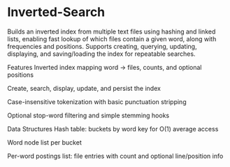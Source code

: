 # Inverted-Search
Builds an inverted index from multiple text files using hashing and linked lists, enabling fast lookup of which files contain a given word, along with frequencies and positions. Supports creating, querying, updating, displaying, and saving/loading the index for repeatable searches.

Features
Inverted index mapping word → files, counts, and optional positions

Create, search, display, update, and persist the index

Case-insensitive tokenization with basic punctuation stripping

Optional stop-word filtering and simple stemming hooks

Data Structures
Hash table: buckets by word key for O(1) average access

Word node list per bucket

Per-word postings list: file entries with count and optional line/position info
